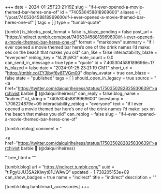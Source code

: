 +++
date = 2024-01-25T23:21:19Z
slug = "if-i-ever-opened-a-movie-themed-bar-heres-one-of"
id = "740530458818969600"
aliases = [ "/post/740530458818969600/if-i-ever-opened-a-movie-themed-bar-heres-one-of" ]
tags = [ ]
type = "tumblr-quote"

[tumblr]
is_blocks_post_format = false
is_blaze_pending = false
post_url = "https://indirect.tumblr.com/post/740530458818969600/if-i-ever-opened-a-movie-themed-bar-heres-one-of"
format = "markdown"
summary = "if I ever opened a movie themed bar here’s one of the drink names I’d make: sex on the beach that makes you old"
can_like = false
interactability_blaze = "everyone"
reblog_key = "hL2hjhK3"
note_count = 0.0
can_send_in_message = true
type = "quote"
id = 7.405304588189696e+17
is_blazed = false
date = "2024-01-25 23:21:19 GMT"
short_url = "https://tmblr.co/ZY3jbyf6v8TVGm00"
display_avatar = true
can_blaze = false
state = "published"
tags = [ ]
should_open_in_legacy = true
source = "<a href=\"https://twitter.com/daiquiriheiress/status/1750350282825830639\">archivist barbie 💌 (@daiquiriheiress)</a>"
can_reply = false
blog_name = "indirect"
id_string = "740530458818969600"
timestamp = 1.706224879e+09
interactability_reblog = "everyone"
text = "if I ever opened a movie themed bar here’s one of the drink names I’d make: sex on the beach that makes you old"
can_reblog = false
slug = "if-i-ever-opened-a-movie-themed-bar-heres-one-of"

[tumblr.reblog]
comment = "<p><a href=\"https://twitter.com/daiquiriheiress/status/1750350282825830639\">archivist barbie 💌 (@daiquiriheiress)</a></p>"
tree_html = ""

[tumblr.blog]
url = "https://indirect.tumblr.com/"
uuid = "t:PgyUJU3SA2Klwyt81UWAwQ"
updated = 1.738205153e+09
can_show_badges = true
name = "indirect"
title = "indirect"
description = ""

[tumblr.blog.tumblrmart_accessories]
+++
